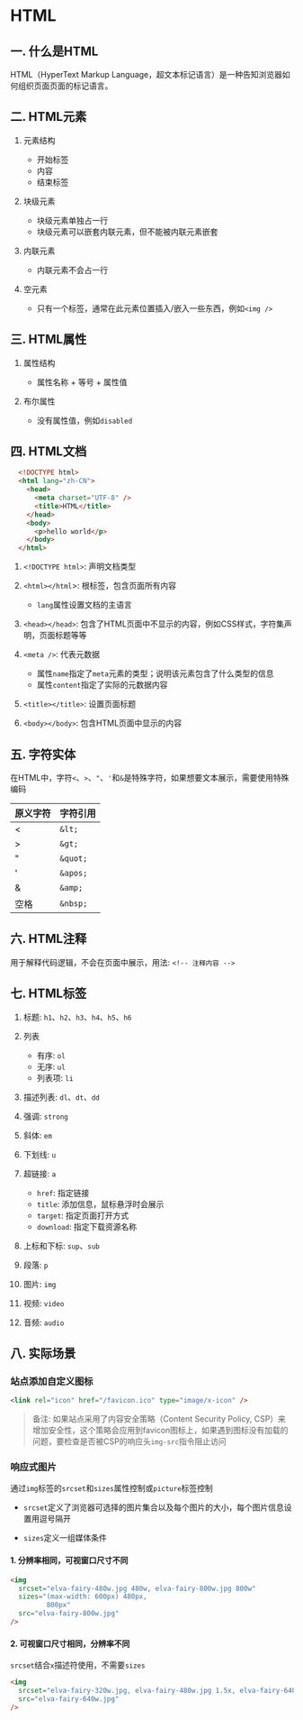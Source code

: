 # HTML
## 一. 什么是HTML
HTML（HyperText Markup Language，超文本标记语言）是一种告知浏览器如何组织页面页面的标记语言。

## 二. HTML元素
1. 元素结构
    - 开始标签
    - 内容
    - 结束标签
  
2. 块级元素  
    - 块级元素单独占一行
    - 块级元素可以嵌套内联元素，但不能被内联元素嵌套

3. 内联元素
    - 内联元素不会占一行

4. 空元素
    - 只有一个标签，通常在此元素位置插入/嵌入一些东西，例如`<img />`

## 三. HTML属性
1. 属性结构
    - 属性名称 + 等号 + 属性值

2. 布尔属性
    - 没有属性值，例如`disabled`

## 四. HTML文档
```html
  <!DOCTYPE html>
  <html lang="zh-CN">
    <head>
      <meta charset="UTF-8" />
      <title>HTML</title>
    </head>
    <body>
      <p>hello world</p>
    </body>
  </html>
```
1. `<!DOCTYPE html>`: 声明文档类型

2. `<html></html`>: 根标签，包含页面所有内容
    - `lang`属性设置文档的主语言

3. `<head></head>`: 包含了HTML页面中不显示的内容，例如CSS样式，字符集声明，页面标题等等

4. `<meta />`: 代表元数据
    - 属性`name`指定了`meta`元素的类型；说明该元素包含了什么类型的信息
    - 属性`content`指定了实际的元数据内容

5. `<title></title>`: 设置页面标题

6. `<body></body>`: 包含HTML页面中显示的内容

## 五. 字符实体
在HTML中，字符`<`、`>`、`"`、`'`和`&`是特殊字符，如果想要文本展示，需要使用特殊编码

| 原义字符 | 字符引用 |
|----------|----------|
| <        | `&lt;`   |
| >        | `&gt;`   |
| "        | `&quot;` |
| '        | `&apos;` |
| &        | `&amp;`  |
| 空格      | `&nbsp;` | 

## 六. HTML注释
用于解释代码逻辑，不会在页面中展示，用法: `<!-- 注释内容 -->`

## 七. HTML标签
1. 标题: `h1`、`h2`、`h3`、`h4`、`h5`、`h6`

2. 列表
    - 有序: `ol`
    - 无序: `ul`
    - 列表项: `li`

3. 描述列表: `dl`、`dt`、`dd`

4. 强调: `strong`

5. 斜体: `em`

6. 下划线: `u`

7. 超链接: `a`
    - `href`: 指定链接
    - `title`: 添加信息，鼠标悬浮时会展示
    - `target`: 指定页面打开方式
    - `download`: 指定下载资源名称

8. 上标和下标: `sup`、`sub`

9. 段落: `p`

10. 图片: `img`

11. 视频: `video`

12. 音频: `audio`

## 八. 实际场景

### 站点添加自定义图标
```html
<link rel="icon" href="/favicon.ico" type="image/x-icon" />
```
> 备注: 如果站点采用了内容安全策略（Content Security Policy, CSP）来增加安全性，这个策略会应用到favicon图标上，如果遇到图标没有加载的问题，要检查是否被CSP的响应头`img-src`指令阻止访问

### 响应式图片
通过`img`标签的`srcset`和`sizes`属性控制或`picture`标签控制
- `srcset`定义了浏览器可选择的图片集合以及每个图片的大小，每个图片信息设置用逗号隔开

- `sizes`定义一组媒体条件

#### 1. 分辨率相同，可视窗口尺寸不同
```html
<img
  srcset="elva-fairy-480w.jpg 480w, elva-fairy-800w.jpg 800w"
  sizes="(max-width: 600px) 480px,
         800px"
  src="elva-fairy-800w.jpg"
/>
```

#### 2. 可视窗口尺寸相同，分辨率不同
`srcset`结合`x`描述符使用，不需要`sizes`
```html
<img
  srcset="elva-fairy-320w.jpg, elva-fairy-480w.jpg 1.5x, elva-fairy-640w.jpg 2x"
  src="elva-fairy-640w.jpg"
/>
```